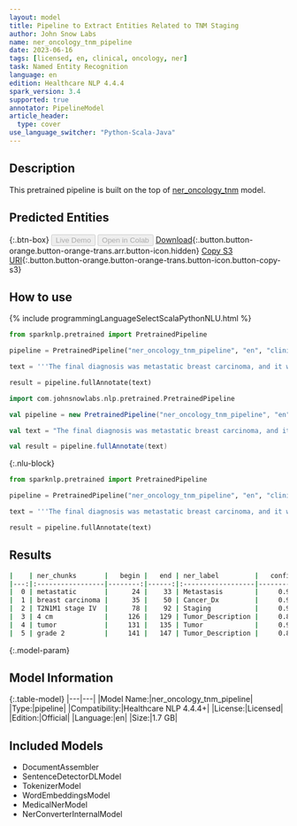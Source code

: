 ```yaml
---
layout: model
title: Pipeline to Extract Entities Related to TNM Staging
author: John Snow Labs
name: ner_oncology_tnm_pipeline
date: 2023-06-16
tags: [licensed, en, clinical, oncology, ner]
task: Named Entity Recognition
language: en
edition: Healthcare NLP 4.4.4
spark_version: 3.4
supported: true
annotator: PipelineModel
article_header:
  type: cover
use_language_switcher: "Python-Scala-Java"
---
```


## Description

This pretrained pipeline is built on the top of [ner_oncology_tnm](https://nlp.johnsnowlabs.com/2022/11/24/ner_oncology_tnm_en.html) model.

## Predicted Entities



{:.btn-box}
<button class="button button-orange" disabled>Live Demo</button>
<button class="button button-orange" disabled>Open in Colab</button>
[Download](https://s3.amazonaws.com/auxdata.johnsnowlabs.com/clinical/models/ner_oncology_tnm_pipeline_en_4.4.4_3.4_1686938065266.zip){:.button.button-orange.button-orange-trans.arr.button-icon.hidden}
[Copy S3 URI](s3://auxdata.johnsnowlabs.com/clinical/models/ner_oncology_tnm_pipeline_en_4.4.4_3.4_1686938065266.zip){:.button.button-orange.button-orange-trans.button-icon.button-copy-s3}

## How to use

<div class="tabs-box" markdown="1">
{% include programmingLanguageSelectScalaPythonNLU.html %}

```python
from sparknlp.pretrained import PretrainedPipeline

pipeline = PretrainedPipeline("ner_oncology_tnm_pipeline", "en", "clinical/models")

text = '''The final diagnosis was metastatic breast carcinoma, and it was classified as T2N1M1 stage IV. The histological grade of this 4 cm tumor was grade 2.'''

result = pipeline.fullAnnotate(text)
```
```scala
import com.johnsnowlabs.nlp.pretrained.PretrainedPipeline

val pipeline = new PretrainedPipeline("ner_oncology_tnm_pipeline", "en", "clinical/models")

val text = "The final diagnosis was metastatic breast carcinoma, and it was classified as T2N1M1 stage IV. The histological grade of this 4 cm tumor was grade 2."

val result = pipeline.fullAnnotate(text)
```

{:.nlu-block}
```python
from sparknlp.pretrained import PretrainedPipeline

pipeline = PretrainedPipeline("ner_oncology_tnm_pipeline", "en", "clinical/models")

text = '''The final diagnosis was metastatic breast carcinoma, and it was classified as T2N1M1 stage IV. The histological grade of this 4 cm tumor was grade 2.'''

result = pipeline.fullAnnotate(text)
```
</div>

## Results

```bash
|    | ner_chunks       |   begin |   end | ner_label         |   confidence |
|---:|:-----------------|--------:|------:|:------------------|-------------:|
|  0 | metastatic       |      24 |    33 | Metastasis        |     0.9999   |
|  1 | breast carcinoma |      35 |    50 | Cancer_Dx         |     0.9972   |
|  2 | T2N1M1 stage IV  |      78 |    92 | Staging           |     0.905267 |
|  3 | 4 cm             |     126 |   129 | Tumor_Description |     0.85105  |
|  4 | tumor            |     131 |   135 | Tumor             |     0.9926   |
|  5 | grade 2          |     141 |   147 | Tumor_Description |     0.89705  |
```

{:.model-param}
## Model Information

{:.table-model}
|---|---|
|Model Name:|ner_oncology_tnm_pipeline|
|Type:|pipeline|
|Compatibility:|Healthcare NLP 4.4.4+|
|License:|Licensed|
|Edition:|Official|
|Language:|en|
|Size:|1.7 GB|

## Included Models

- DocumentAssembler
- SentenceDetectorDLModel
- TokenizerModel
- WordEmbeddingsModel
- MedicalNerModel
- NerConverterInternalModel